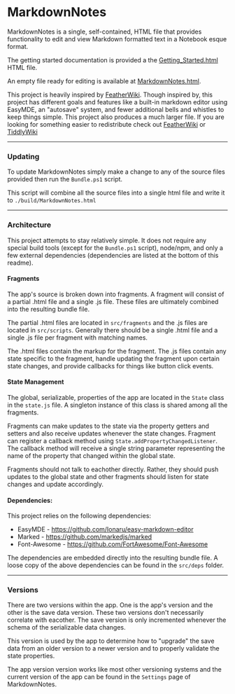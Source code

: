 # MarkdownNotes

MarkdownNotes is a single, self-contained, HTML file that provides functionality to edit and view Markdown formatted text in a Notebook esque format.

The getting started documentation is provided a the [Getting_Started.html](./Getting_Started.html) HTML file.

An empty file ready for editing is available at [MarkdownNotes.html](./MarkdownNotes.html).

This project is heavily inspired by [FeatherWiki](https://codeberg.org/Alamantus/FeatherWiki). Though inspired by, this project has different goals and features like a built-in markdown editor using EasyMDE, an "autosave" system, and fewer additional bells and whistles to keep things simple. This project also produces a much larger file. If you are looking for something easier to redistribute check out [FeatherWiki](https://codeberg.org/Alamantus/FeatherWiki) or [TiddlyWiki](https://tiddlywiki.com/)

---

### Updating

To update MarkdownNotes simply make a change to any of the source files provided then run the `Bundle.ps1` script.

This script will combine all the source files into a single html file and write it to `./build/MarkdownNotes.html`

---

### Architecture

This project attempts to stay relatively simple. It does not require any special build tools (except for the `Bundle.ps1` script), node/npm, and only a few external dependencies (dependencies are listed at the bottom of this readme).

#### Fragments
The app's source is broken down into fragments. A fragment will consist of a partial .html file and a single .js file. These files are ultimately combined into the resulting bundle file.

The partial .html files are located in `src/fragments` and the .js files are located in `src/scripts`. Generally there should be a single .html file and a single .js file per fragment with matching names.

The .html files contain the markup for the fragment. The .js files contain any state specific to the fragment, handle updating the fragment upon certain state changes, and provide callbacks for things like button click events.

#### State Management
The global, serializable, properties of the app are located in the `State` class in the `state.js` file. A singleton instance of this class is shared among all the fragments.

Fragments can make updates to the state via the property getters and setters and also receive updates whenever the state changes. Fragment can register a callback method using `State.addPropertyChangedListener`. The callback method will receive a single string parameter representing the name of the property that changed within the global state.

Fragments should not talk to eachother directly. Rather, they should push updates to the global state and other fragments should listen for state changes and update accordingly.

#### Dependencies:
This project relies on the following dependencies:
* EasyMDE - https://github.com/Ionaru/easy-markdown-editor
* Marked - https://github.com/markedjs/marked
* Font-Awesome - https://github.com/FortAwesome/Font-Awesome

The dependencies are embedded directly into the resulting bundle file. A loose copy of the above dependencies can be found in the `src/deps` folder.

---

### Versions
There are two versions within the app. One is the app's version and the other is the save data version. These two versions don't necessarily correlate with eacother. The save version is only incremented whenever the schema of the serializable data changes.

This version is used by the app to determine how to "upgrade" the save data from an older version to a newer version and to properly validate the state properties.

The app version version works like most other versioning systems and the current version of the app can be found in the `Settings` page of MarkdownNotes.
